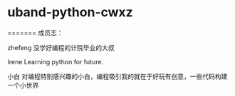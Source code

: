﻿# uband-python-cwxz



=======
成员志：

zhefeng 没学好编程的计院毕业的大叔

Irene Learning python for future.

小白  对编程特别感兴趣的小白，编程吸引我的就在于好玩有创意，一些代码构建一个小世界

